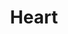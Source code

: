 ---
title: "Heart"
summary: "Rock group that was started in Seattle, in 1967, as \"The Army\" by bassist Steve Fossen, along with Roger Fisher on guitar, Don Wilhelm on guitar, keyboards and lead vocals, and Ray Schaefer on drums. Changed name to White Heart, then to Hocus Pocus shortly before Ann Wilson's joining in 1970, then finally to Heart in 1972. Nancy Wilson joined after sitting in and auditioning in 1974. Members: Ann Wilson, Nancy Wilson, Craig Bartock, Andy Stoller, Dan Walker, Ryan Waters, Denny Fongheiser."
image: "heart.jpg"
---